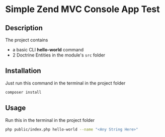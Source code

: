 # Simple Zend MVC Console App Test

## Description

The project contains 
  - a basic CLI __hello-world__ command
  - 2 Doctrine Entities in the module's `src` folder 

## Installation

Just run this command in the terminal in the project folder 

```bash
composer install
```

## Usage

Run this in the terminal in the project folder

```bash
php public/index.php hello-world --name "<Any String Here>"
```